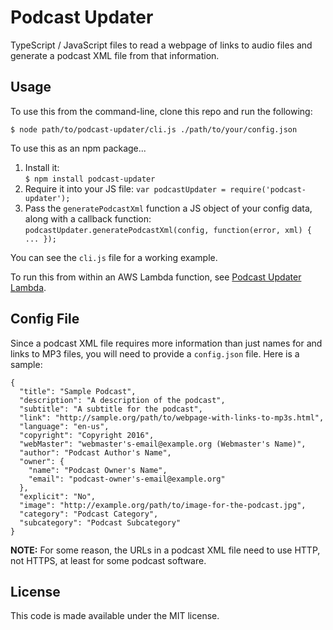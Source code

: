 # Podcast Updater
TypeScript / JavaScript files to read a webpage of links to audio files and
generate a podcast XML file from that information.

## Usage
To use this from the command-line, clone this repo and run the following: 

    $ node path/to/podcast-updater/cli.js ./path/to/your/config.json

To use this as an npm package... 

1. Install it:  
   ```$ npm install podcast-updater```
2. Require it into your JS file:
   ```var podcastUpdater = require('podcast-updater');```
3. Pass the ```generatePodcastXml``` function a JS object of your config data, 
   along with a callback function:  
   ```podcastUpdater.generatePodcastXml(config, function(error, xml) { ... });```

You can see the ```cli.js``` file for a working example.

To run this from within an AWS Lambda function, see 
[Podcast Updater Lambda](https://github.com/forevermatt/podcast-updater-lambda).

## Config File
Since a podcast XML file requires more information than just names for and 
links to MP3 files, you will need to provide a ```config.json``` file. Here is 
a sample: 

    {
      "title": "Sample Podcast",
      "description": "A description of the podcast",
      "subtitle": "A subtitle for the podcast",
      "link": "http://sample.org/path/to/webpage-with-links-to-mp3s.html",
      "language": "en-us",
      "copyright": "Copyright 2016",
      "webMaster": "webmaster's-email@example.org (Webmaster's Name)",
      "author": "Podcast Author's Name",
      "owner": {
        "name": "Podcast Owner's Name",
        "email": "podcast-owner's-email@example.org"
      },
      "explicit": "No",
      "image": "http://example.org/path/to/image-for-the-podcast.jpg",
      "category": "Podcast Category",
      "subcategory": "Podcast Subcategory"
    }

**NOTE:** For some reason, the URLs in a podcast XML file need to use HTTP, not 
HTTPS, at least for some podcast software.

## License
This code is made available under the MIT license.
